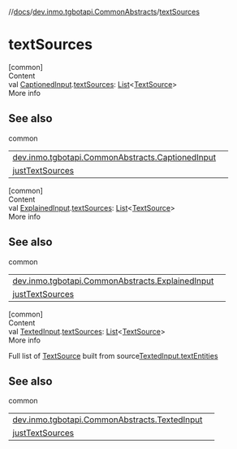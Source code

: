 //[docs](../../index.md)/[dev.inmo.tgbotapi.CommonAbstracts](index.md)/[textSources](text-sources.md)



# textSources  
[common]  
Content  
val [CaptionedInput](-captioned-input/index.md).[textSources](text-sources.md): [List](https://kotlinlang.org/api/latest/jvm/stdlib/kotlin.collections/-list/index.html)<[TextSource](-text-source/index.md)>  
More info  


## See also  
  
common  
  
| | |
|---|---|
| <a name="dev.inmo.tgbotapi.CommonAbstracts//textSources/dev.inmo.tgbotapi.CommonAbstracts.CaptionedInput#/PointingToDeclaration/"></a>[dev.inmo.tgbotapi.CommonAbstracts.CaptionedInput](-captioned-input/caption-entities.md)| <a name="dev.inmo.tgbotapi.CommonAbstracts//textSources/dev.inmo.tgbotapi.CommonAbstracts.CaptionedInput#/PointingToDeclaration/"></a>|
| <a name="dev.inmo.tgbotapi.CommonAbstracts//textSources/dev.inmo.tgbotapi.CommonAbstracts.CaptionedInput#/PointingToDeclaration/"></a>[justTextSources](just-text-sources.md)| <a name="dev.inmo.tgbotapi.CommonAbstracts//textSources/dev.inmo.tgbotapi.CommonAbstracts.CaptionedInput#/PointingToDeclaration/"></a>|
  
  


[common]  
Content  
val [ExplainedInput](-explained-input/index.md).[textSources](text-sources.md): [List](https://kotlinlang.org/api/latest/jvm/stdlib/kotlin.collections/-list/index.html)<[TextSource](-text-source/index.md)>  
More info  


## See also  
  
common  
  
| | |
|---|---|
| <a name="dev.inmo.tgbotapi.CommonAbstracts//textSources/dev.inmo.tgbotapi.CommonAbstracts.ExplainedInput#/PointingToDeclaration/"></a>[dev.inmo.tgbotapi.CommonAbstracts.ExplainedInput](-explained-input/explanation-entities.md)| <a name="dev.inmo.tgbotapi.CommonAbstracts//textSources/dev.inmo.tgbotapi.CommonAbstracts.ExplainedInput#/PointingToDeclaration/"></a>|
| <a name="dev.inmo.tgbotapi.CommonAbstracts//textSources/dev.inmo.tgbotapi.CommonAbstracts.ExplainedInput#/PointingToDeclaration/"></a>[justTextSources](just-text-sources.md)| <a name="dev.inmo.tgbotapi.CommonAbstracts//textSources/dev.inmo.tgbotapi.CommonAbstracts.ExplainedInput#/PointingToDeclaration/"></a>|
  
  


[common]  
Content  
val [TextedInput](-texted-input/index.md).[textSources](text-sources.md): [List](https://kotlinlang.org/api/latest/jvm/stdlib/kotlin.collections/-list/index.html)<[TextSource](-text-source/index.md)>  
More info  


Full list of [TextSource](-text-source/index.md) built from source[TextedInput.textEntities](-texted-input/text-entities.md)



## See also  
  
common  
  
| | |
|---|---|
| <a name="dev.inmo.tgbotapi.CommonAbstracts//textSources/dev.inmo.tgbotapi.CommonAbstracts.TextedInput#/PointingToDeclaration/"></a>[dev.inmo.tgbotapi.CommonAbstracts.TextedInput](-texted-input/text-entities.md)| <a name="dev.inmo.tgbotapi.CommonAbstracts//textSources/dev.inmo.tgbotapi.CommonAbstracts.TextedInput#/PointingToDeclaration/"></a>|
| <a name="dev.inmo.tgbotapi.CommonAbstracts//textSources/dev.inmo.tgbotapi.CommonAbstracts.TextedInput#/PointingToDeclaration/"></a>[justTextSources](just-text-sources.md)| <a name="dev.inmo.tgbotapi.CommonAbstracts//textSources/dev.inmo.tgbotapi.CommonAbstracts.TextedInput#/PointingToDeclaration/"></a>|
  
  



